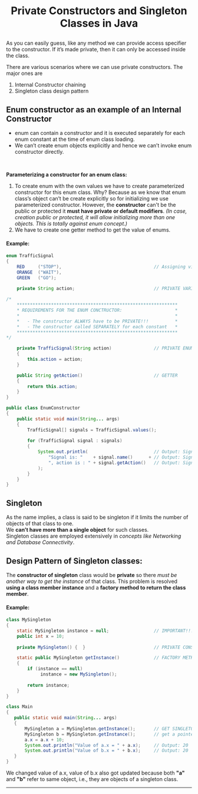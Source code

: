 # <p align=center><b>Private Constructors and Singleton Classes in Java</b></p>

As you can easily guess, like any method we can provide access specifier to the constructor. If it’s made private, then it can only be accessed inside the class.

There are various scenarios where we can use private constructors. The major ones are
1. Internal Constructor chaining
2. Singleton class design pattern

## Enum constructor as an example of an Internal Constructor
* enum can contain a constructor and it is executed separately for each enum constant at the time of enum class loading.
* We can’t create enum objects explicitly and hence we can’t invoke enum constructor directly.
<br/>

**Parameterizing a constructor for an enum class:**
1. To create enum with the own values we have to create parameterized constructor for this enum class. Why? Because as we know that enum class’s object can’t be create explicitly so for initializing we use parameterized constructor. However, the **constructor** can't be the public or protected it **must have private or default modifiers**. *(In case, creation public or protected, it will allow initializing more than one objects. This is totally against enum concept.)*
2. We have to create one getter method to get the value of enums.

#### Example:
```java
enum TrafficSignal
{
    RED     ("STOP"),                                   // Assigning via the ENUM CONSTRUCTOR
    ORANGE  ("WAIT"),
    GREEN   ("GO"); 

    private String action;                              // PRIVATE VARIABLE FOR PASSING VALUE
 
/*
    *************************************************************
    * REQUIREMENTS FOR THE ENUM CONCTRUCTOR:                    *
    *                                                           *
    *   - The constructor ALWAYS have to be PRIVATE!!!          *
    *   - The constructor called SEPARATELY for each constant   *
    *************************************************************
*/

    private TrafficSignal(String action)                // PRIVATE ENUM CONSTRUCTOR
    {
        this.action = action;
    }

    public String getAction()                           // GETTER
    {
        return this.action;
    }
}

public class EnumConstructor
{
    public static void main(String... args)
    {
        TrafficSignal[] signals = TrafficSignal.values();
  
        for (TrafficSignal signal : signals)
        {
            System.out.println(                         // Output: Signal is: RED, action is: STOP
                "Signal is: "    + signal.name()      + // Output: Signal is: ORANGE, action is: WAIT
                ", action is : " + signal.getAction()   // Output: Signal is: GREEN, action is: GO
            );
        }
    }
}
```

## Singleton
As the name implies, a class is said to be singleton if it limits the number of objects of that class to one.<br/>
We **can’t have more than a single object** for such classes.<br/>
Singleton classes are employed extensively in *concepts like Networking and Database Connectivity*.

## Design Pattern of Singleton classes:
The **constructor of singleton** class would be **private** so there *must be another way to get the instance* of that class. This problem is resolved **using a class member instance** and a **factory method to return the class member**.

#### Example:
```java
class MySingleton
{
    static MySingleton instance = null;                 // IMPORTANT!!!
    public int x = 10;
    
    private MySingleton() {  }                          // PRIVATE CONSTRUCTOR

    static public MySingleton getInstance()             // FACTORY METHOD (can provide the instance)
    {
        if (instance == null)        
             instance = new MySingleton();
   
        return instance;
    } 
}

class Main
{
   public static void main(String... args)    
   {
       MySingleton a = MySingleton.getInstance();       // GET SINGLETON INSTANCE
       MySingleton b = MySingleton.getInstance();       // get a pointer to the first instance
       a.x = a.x + 10;
       System.out.println("Value of a.x = " + a.x);     // Output: 20
       System.out.println("Value of b.x = " + b.x);     // Output: 20
   }    
}
```

We changed value of a.x, value of b.x also got updated because both **"a"** and **"b"** refer to same object, i.e., they are objects of a singleton class.

---
